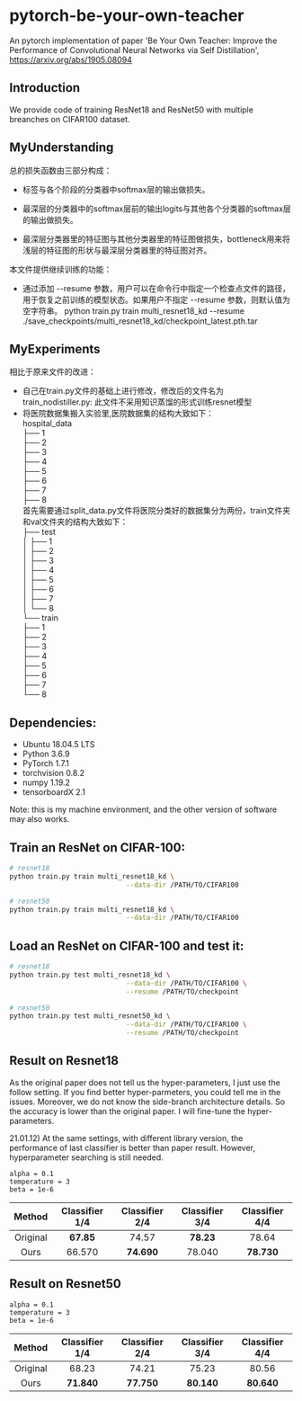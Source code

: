 # pytorch-be-your-own-teacher
An pytorch implementation of paper 'Be Your Own Teacher: Improve the Performance of Convolutional Neural Networks via Self Distillation', https://arxiv.org/abs/1905.08094

## Introduction
We provide code of training ResNet18 and ResNet50 with multiple breanches on CIFAR100 dataset. 

## MyUnderstanding
总的损失函数由三部分构成：
+ 标签与各个阶段的分类器中softmax层的输出做损失。

+ 最深层的分类器中的softmax层前的输出logits与其他各个分类器的softmax层的输出做损失。

+ 最深层分类器里的特征图与其他分类器里的特征图做损失，bottleneck用来将浅层的特征图的形状与最深层分类器里的特征图对齐。

本文件提供继续训练的功能：
+ 通过添加 --resume 参数，用户可以在命令行中指定一个检查点文件的路径，用于恢复之前训练的模型状态。如果用户不指定 --resume 参数，则默认值为空字符串。
python train.py train multi_resnet18_kd --resume ./save_checkpoints/multi_resnet18_kd/checkpoint_latest.pth.tar

## MyExperiments
相比于原来文件的改进：
+ 自己在train.py文件的基础上进行修改，修改后的文件名为train_nodistiller.py:
  此文件不采用知识蒸馏的形式训练resnet模型
+ 将医院数据集搬入实验里,医院数据集的结构大致如下：<br>
  hospital_data <br>
  ├── 1 <br>
  ├── 2 <br>
  ├── 3 <br>
  ├── 4 <br>
  ├── 5 <br>
  ├── 6 <br>
  ├── 7 <br>
  ├── 8 <br>
  首先需要通过split_data.py文件将医院分类好的数据集分为两份，train文件夹和val文件夹的结构大致如下：<br>
  ├── test <br>
│   ├── 1 <br>
│   ├── 2 <br>
│   ├── 3 <br>
│   ├── 4 <br>
│   ├── 5 <br>
│   ├── 6 <br>
│   ├── 7 <br>
│   └── 8 <br>
└── train <br>
    ├── 1 <br>
    ├── 2 <br>
    ├── 3 <br>
    ├── 4 <br>
    ├── 5 <br>
    ├── 6 <br>
    ├── 7 <br>
    └── 8 <br>
  
## Dependencies:

+ Ubuntu 18.04.5 LTS
+ Python 3.6.9
+ PyTorch 1.7.1
+ torchvision 0.8.2 
+ numpy 1.19.2 
+ tensorboardX 2.1

Note: this is my machine environment, and the other version of software may also works.

## Train an ResNet on CIFAR-100:

```sh
# resnet18
python train.py train multi_resnet18_kd \
                             --data-dir /PATH/TO/CIFAR100 

# resnet50
python train.py train multi_resnet18_kd \
                             --data-dir /PATH/TO/CIFAR100 
```

## Load an ResNet on CIFAR-100 and test it:
```sh
# resnet18
python train.py test multi_resnet18_kd \
                             --data-dir /PATH/TO/CIFAR100 \
                             --resume /PATH/TO/checkpoint

# resnet50
python train.py test multi_resnet50_kd \
                             --data-dir /PATH/TO/CIFAR100 \
                             --resume /PATH/TO/checkpoint
```

## Result on Resnet18

As the original paper does not tell us the hyper-parameters, I just use the follow setting. If you find better hyper-parmeters, you could tell me in the issues. Moreover, we do not know the side-branch architecture details. So the accuracy is lower than the original paper.
I will fine-tune the hyper-parameters.

21.01.12) At the same settings, with different library version, the performance of last classifier is better than paper result.
However, hyperparameter searching is still needed.

 ```
alpha = 0.1
temperature = 3
beta = 1e-6
```
|   Method   | Classifier 1/4 | Classifier 2/4 | Classifier 3/4 | Classifier 4/4 |
|:----------:|:--------------:|:--------------:|:--------------:|:--------------:|
| Original   |    **67.85**       |74.57          |       **78.23**   |     78.64      |
| Ours       | 66.570         | **74.690**        | 78.040        | **78.730**         |

## Result on Resnet50

 ```
alpha = 0.1
temperature = 3
beta = 1e-6
```
|   Method   | Classifier 1/4 | Classifier 2/4 | Classifier 3/4 | Classifier 4/4 |
|:----------:|:--------------:|:--------------:|:--------------:|:--------------:|
| Original   |    68.23       |74.21          |       75.23   |     80.56      |
| Ours       |    **71.840**       |   **77.750**     |   **80.140**      |     **80.640**     |
   
